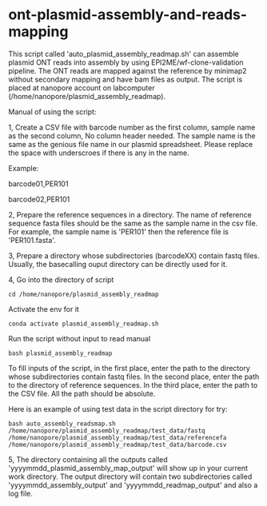 # ont-plasmid-assembly-and-reads-mapping

This script called 'auto_plasmid_assembly_readmap.sh' can assemble plasmid ONT reads into assembly by using EPI2ME/wf-clone-validation pipeline. The ONT reads are mapped against the reference by minimap2 without secondary mapping and have bam files as output. The script is placed at nanopore account on labcomputer (/home/nanopore/plasmid_assembly_readmap).

Manual of using the script:


1, Create a CSV file with barcode number as the first column, sample name as the second column,  No column header needed. The sample name is the same as the genious file name in our plasmid spreadsheet. Please replace the space with underscroes if there is any in the name.

Example:

barcode01,PER101

barcode02,PER101

2, Prepare the reference sequences in a directory. The name of reference sequence fasta files should be the same as the sample name in the csv file. For example, the sample name is 'PER101' then the reference file is 'PER101.fasta'. 

3, Prepare a directory whose subdirectories (barcodeXX) contain fastq files. Usually, the basecalling ouput directory can be directly used for it.

4, Go into the directory of script 

`cd /home/nanopore/plasmid_assembly_readmap`

Activate the env for it 

`conda activate plasmid_assembly_readmap.sh`

Run the script without input to read manual 

`bash plasmid_assembly_readmap`

To fill inputs of the script, in the first place, enter the path to the directory whose subdirectories contain fastq files. In the second place, enter the path to the directory of reference sequences. In the third place, enter the path to the CSV file. All the path should be absolute.

Here is an example of using test data in the script directory for try:

```
bash auto_assembly_readsmap.sh /home/nanopore/plasmid_assembly_readmap/test_data/fastq /home/nanopore/plasmid_assembly_readmap/test_data/referencefa /home/nanopore/plasmid_assembly_readmap/test_data/barcode.csv
```

5, The directory containing all the outputs called 'yyyymmdd_plasmid_assembly_map_output' will show up in your current work directory. The output directory will contain two subdirectories called 'yyyymmdd_assembly_output' and 'yyyymmdd_readmap_output' and also a log file.
